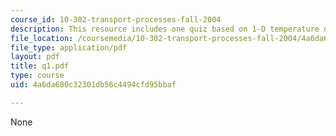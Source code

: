 ```yaml
---
course_id: 10-302-transport-processes-fall-2004
description: This resource includes one quiz based on 1-D temperature distribution.
file_location: /coursemedia/10-302-transport-processes-fall-2004/4a6da680c32301db56c4494cfd95bbaf_q1.pdf
file_type: application/pdf
layout: pdf
title: q1.pdf
type: course
uid: 4a6da680c32301db56c4494cfd95bbaf

---
```

None
